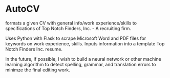 # AutoCV
formats a given CV with general info/work experience/skills to specifications of Top Notch Finders, Inc. - A recruiting firm. 

Uses Python with Flask to scrape Microsoft Word and PDF files for keywords on work experience, skills. Inputs information into a template Top Notch Finders Inc. resume. 

In the future, if possible, I wish to build a neural network or other machine learning algorithm to detect spelling, grammar, and translation errors to minimze the final editing work.  
